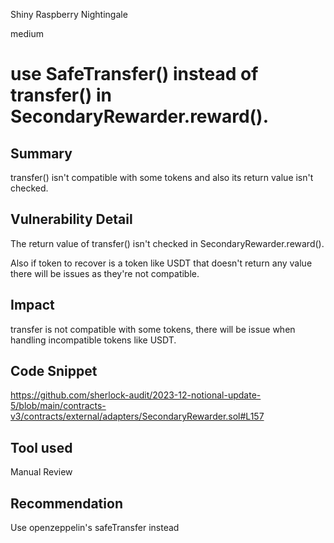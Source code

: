 Shiny Raspberry Nightingale

medium

# use SafeTransfer() instead of transfer() in  SecondaryRewarder.reward().

## Summary
transfer() isn't compatible with some tokens and also its return value isn't checked.
## Vulnerability Detail
The return value of transfer() isn't checked in SecondaryRewarder.reward(). 

Also if token to recover is a token like USDT that doesn't return any value there will be issues as they're not compatible.
## Impact
transfer is not compatible with some tokens, there will be issue when handling incompatible tokens like USDT.
## Code Snippet
https://github.com/sherlock-audit/2023-12-notional-update-5/blob/main/contracts-v3/contracts/external/adapters/SecondaryRewarder.sol#L157
## Tool used

Manual Review

## Recommendation
Use openzeppelin's safeTransfer instead